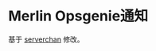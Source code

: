# Merlin Opsgenie通知

基于 [serverchan](https://github.com/koolshare/armsoft/tree/master/serverchan/serverchan) 修改。

